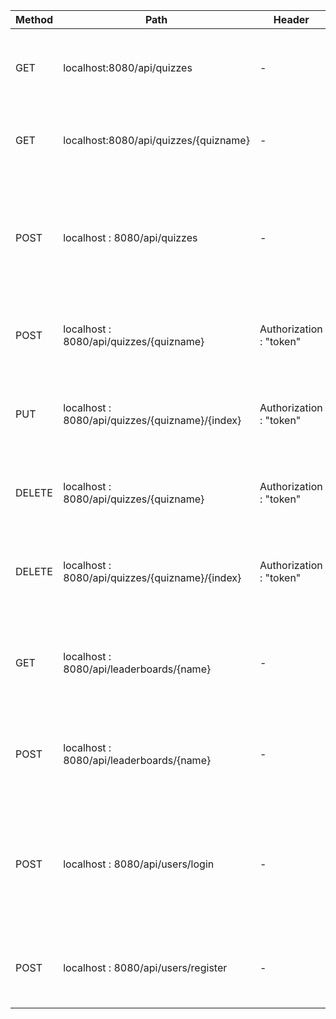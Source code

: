 | Method | Path | Header | Body | Description | Response |
| ------ | ------ | ------ | ------ | ------ | ------ |
| GET | localhost:8080/api/quizzes | - | - | Responds with a list containing the names of all quizzes | ["quizname1", "quizname2"] |
| GET | localhost:8080/api/quizzes/{quizname} | - | - | Responds with a quiz given its name | {"name" : "quizname", "creator" : "creatorname", "questions" : [{"question" : "questiontext", "answer" : 0, "choices" : ["a","b","c","d"]}]} |
| POST | localhost : 8080/api/quizzes | - | {"name" : "quizname", "creator" : "creatorname", "questions" : [{"question" : "questiontext", "answer" : 0, "choices" : ["a","b","c","d"]}]} | Saves the quiz on the server | {"name" : "quizname", "creator" : "creatorname", "questions" : [{"question" : "questiontext", "answer" : 0, "choices" : ["a","b","c","d"]}]} |
| POST | localhost : 8080/api/quizzes/{quizname} | Authorization : "token" | {"question" : "questiontext", "answer" : 0, "choices" : ["a","b","c","d"]} | Adds a question the specified quiz | {"name" : "quizname", "creator" : "creatorname", "questions" : [{"question" : "questiontext", "answer" : 0, "choices" : ["a","b","c","d"]}]} |
| PUT | localhost : 8080/api/quizzes/{quizname}/{index} | Authorization : "token" | {"question" : "questiontext", "answer" : 0, "choices" : ["a","b","c","d"]} | Updates a question at the specified index in the specified quiz | {"name" : "quizname", "creator" : "creatorname", "questions" : [{"question" : "questiontext", "answer" : 0, "choices" : ["a","b","c","d"]}]} |
| DELETE | localhost : 8080/api/quizzes/{quizname} | Authorization : "token" | - | Deletes the quiz with the specified name | - |
| DELETE | localhost : 8080/api/quizzes/{quizname}/{index} | Authorization : "token" | - | Deletes the question at the specified index in the specified quiz | - |
| GET | localhost : 8080/api/leaderboards/{name} | - | - | Responds with the leaderboard of the quiz with the specified name | {"name" : "quizname", "maxScore" : 5, "scores" : [{"name" : "username", "points" : 0}]} |
| POST | localhost : 8080/api/leaderboards/{name} | - | {"name" : "username", "points" : 0} | Submits a score to the scoreboard of the quiz with the specified name | {"name" : "quizname", "maxScore" : 5, "scores" : [{"name" : "username", "points" : 0}]} |
| POST | localhost : 8080/api/users/login | - | {"username" : "username", "password" : 23797} | Responds with an access token if the username and password correlate to a registered user | "wuyygfuwetr7i4trayergfrbgifera" |
| POST | localhost : 8080/api/users/register | - | {"username" : "username", "password" : 23797} | Responds with an access token if the username is not taken | "wuyygfuwetr7i4trayergfrbgifera" |


